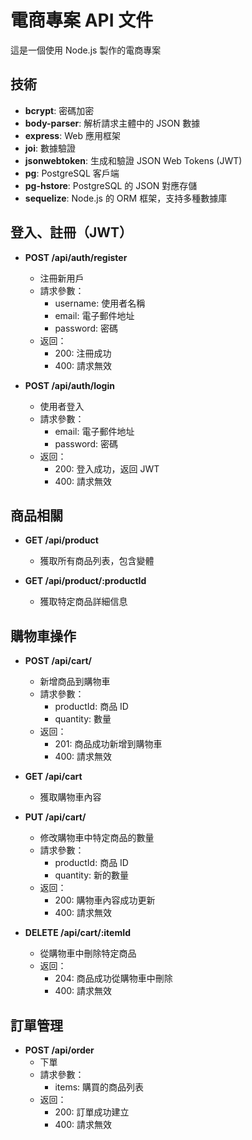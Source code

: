 # 電商專案 API 文件

這是一個使用 Node.js 製作的電商專案

## 技術

- **bcrypt**: 密碼加密
- **body-parser**: 解析請求主體中的 JSON 數據
- **express**: Web 應用框架
- **joi**: 數據驗證
- **jsonwebtoken**: 生成和驗證 JSON Web Tokens (JWT)
- **pg**: PostgreSQL 客戶端
- **pg-hstore**: PostgreSQL 的 JSON 對應存儲
- **sequelize**: Node.js 的 ORM 框架，支持多種數據庫

## 登入、註冊（JWT）

- **POST /api/auth/register**

  - 注冊新用戶
  - 請求參數：
    - username: 使用者名稱
    - email: 電子郵件地址
    - password: 密碼
  - 返回：
    - 200: 注冊成功
    - 400: 請求無效

- **POST /api/auth/login**
  - 使用者登入
  - 請求參數：
    - email: 電子郵件地址
    - password: 密碼
  - 返回：
    - 200: 登入成功，返回 JWT
    - 400: 請求無效

## 商品相關

- **GET /api/product**

  - 獲取所有商品列表，包含變體

- **GET /api/product/:productId**

  - 獲取特定商品詳細信息

## 購物車操作

- **POST /api/cart/**

  - 新增商品到購物車
  - 請求參數：
    - productId: 商品 ID
    - quantity: 數量
  - 返回：
    - 201: 商品成功新增到購物車
    - 400: 請求無效

- **GET /api/cart**

  - 獲取購物車內容

- **PUT /api/cart/**

  - 修改購物車中特定商品的數量
  - 請求參數：
    - productId: 商品 ID
    - quantity: 新的數量
  - 返回：
    - 200: 購物車內容成功更新
    - 400: 請求無效

- **DELETE /api/cart/:itemId**
  - 從購物車中刪除特定商品
  - 返回：
    - 204: 商品成功從購物車中刪除
    - 400: 請求無效

## 訂單管理

- **POST /api/order**
  - 下單
  - 請求參數：
    - items: 購買的商品列表
  - 返回：
    - 200: 訂單成功建立
    - 400: 請求無效
